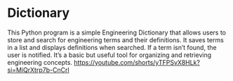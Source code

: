 # Dictionary
This Python program is a simple Engineering Dictionary that allows users to store and search for engineering terms and their definitions. It saves terms in a list and displays definitions when searched. If a term isn’t found, the user is notified. It’s a basic but useful tool for organizing and retrieving engineering concepts.
https://youtube.com/shorts/yTFPSvX8HLk?si=MiQrXtrp7b-CnCrl
